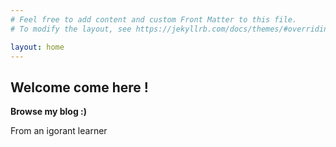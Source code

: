 ```yaml
---
# Feel free to add content and custom Front Matter to this file.
# To modify the layout, see https://jekyllrb.com/docs/themes/#overriding-theme-defaults

layout: home
---
```

<div class="container">

  <h2>Welcome come here ! </h2><p><strong>Browse my blog :)</strong></p>
  <p>From an igorant learner</p>
  
</div>